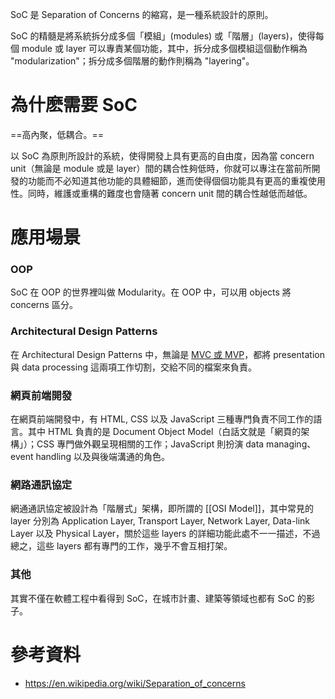SoC 是 Separation of Concerns 的縮寫，是一種系統設計的原則。

SoC 的精髓是將系統拆分成多個「模組」(modules) 或「階層」(layers)，使得每個 module 或 layer 可以專責某個功能，其中，拆分成多個模組這個動作稱為 "modularization"；拆分成多個階層的動作則稱為 "layering"。

# 為什麽需要 SoC

==高內聚，低耦合。==

以 SoC 為原則所設計的系統，使得開發上具有更高的自由度，因為當 concern unit（無論是 module 或是 layer）間的耦合性夠低時，你就可以專注在當前所開發的功能而不必知道其他功能的具體細節，進而使得個個功能具有更高的重複使用性。同時，維護或重構的難度也會隨著 concern unit 間的耦合性越低而越低。

# 應用場景

### OOP

SoC 在 OOP 的世界裡叫做 Modularity。在 OOP 中，可以用 objects 將 concerns 區分。

### Architectural Design Patterns

在 Architectural Design Patterns 中，無論是 [MVC 或 MVP](</System Design/Architectural Pattern.md>)，都將 presentation 與 data processing 這兩項工作切割，交給不同的檔案來負責。

### 網頁前端開發

在網頁前端開發中，有 HTML, CSS 以及 JavaScript 三種專門負責不同工作的語言。其中 HTML 負責的是 Document Object Model（白話文就是「網頁的架構」）；CSS 專門做外觀呈現相關的工作；JavaScript 則扮演 data managing、event handling 以及與後端溝通的角色。

### 網路通訊協定

網通通訊協定被設計為「階層式」架構，即所謂的 [[OSI Model]]，其中常見的 layer 分別為 Application Layer, Transport Layer, Network Layer, Data-link Layer 以及 Physical Layer，關於這些 layers 的詳細功能此處不一一描述，不過總之，這些 layers 都有專門的工作，幾乎不會互相打架。

### 其他

其實不僅在軟體工程中看得到 SoC，在城市計畫、建築等領域也都有 SoC 的影子。

# 參考資料

- <https://en.wikipedia.org/wiki/Separation_of_concerns>
